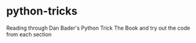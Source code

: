 # python-tricks

Reading through Dan Bader's Python Trick The Book and try out the code from each section
